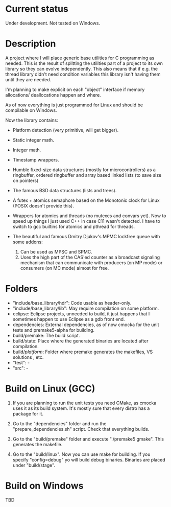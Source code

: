 Current status
==============
Under development. Not tested on Windows.

Description
===========
A project where I will place generic base utilities for C programming as 
needed. This is the result of splitting the utilities part of a project to
its own library so they can evolve independently. This also means that if e.g.
the thread library didn't need condition variables this library isn't having
them until they are needed.

I'm planning to make explicit on each "object" interface if memory allocations/
deallocations happen and where.

As of now everything is just programmed for Linux and should be compilable on 
Windows.

Now the library contains:

* Platform detection (very primitive, will get bigger).

* Static integer math.

* Integer math.

* Timestamp wrappers.

* Humble fixed-size data structures (mostly for microcontrollers) as a 
 ringbuffer, ordered ringbuffer and array based linked lists
 (to save size on pointers)

* The famous BSD data structures (lists and trees).

* A futex + atomics semaphore based on the Monotonic clock for Linux (POSIX
 doesn't provide this).

* Wrappers for atomics and threads (no mutexes and convars yet). Now to
 speed up things I just used C++ in case C11 wasn't detected. I have to switch
 to gcc builtins for atomics and pthread for threads.

* The beautiful and famous Dmitry Djukov's MPMC lockfree queue with some addons:
  1. Can be used as MPSC and SPMC.
  2. Uses the high part of the CAS'ed counter as a broadcast signaling mechanism
    that can communicate with producers (on MP mode) or consumers (on MC mode)
    almost for free.
   
Folders
=======
* "include/base_library/hdr":  Code usable as header-only.
* "include/base_library/lib":  May require compilation on some platform.
* eclipse: Eclipse projects, unneeded to build, it just happens that I sometimes
 happen to use Eclipse as a gdb front end.
* dependencies: External dependencies, as of now cmocka for the unit tests and
 premake5-alpha for building.
* build/premake: The build script.
* build/state: Place where the generated binaries are located after compilation.
* build/*platform*: Folder where premake generates the makefiles, VS solutions
, etc.
* "test": -
* "src": -

Build on Linux (GCC)
=================
1. If you are planning to run the unit tests you need CMake, as cmocka uses it
as its build system. It's mostly sure that every distro has a package for it.

2. Go to the "dependencies" folder and run the "prepare_dependencies.sh" script.
Check that everything builds.

3. Go to the "build/premake" folder and execute "./premake5 gmake".
This generates the makefile.

4. Go to the "build/linux".  Now you can use make for building. If you specify
"config=debug" yo will build debug binaries. Binaries are placed under
"build/stage".

Build on Windows
===============
TBD


